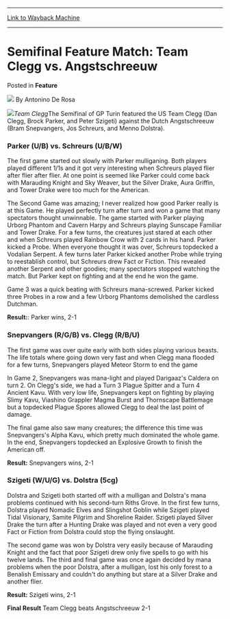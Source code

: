 
---
[Link to Wayback Machine](https://web.archive.org/web/20220627162245/https://magic.wizards.com/en/articles/archive/feature/semifinal-feature-match-team-clegg-vs-angstschreeuw-2000-01-01)

[_metadata_:wayback_url]:- "https://magic.wizards.com/en/articles/archive/feature/semifinal-feature-match-team-clegg-vs-angstschreeuw-2000-01-01"
[_metadata_:wayback_raw_url]:- "https://web.archive.org/web/20220627162245id_/https://magic.wizards.com/en/articles/archive/feature/semifinal-feature-match-team-clegg-vs-angstschreeuw-2000-01-01"
[_metadata_:wayback_capture_timestamp]:- "2022-06-27 16:22:45+00:00"
[_metadata_:publish_date]:- "2000-01-01"
[_metadata_:description]:- "Team CleggThe Semifinal of GP Turin featured the US Team Clegg (Dan Clegg, Brock Parker, and Peter Szigeti) against the Dutch Angstschreeuw (Bram Snepvangers, Jos Schreurs, and Menno Dolstra). Parker (U/B) vs. Schreurs (U/B/W) The first game started out slowly with Parker mulliganing. Both players played different 1/1s and it got very interesting when Schreurs played flier"
[_metadata_:generator]:- "Drupal 7 (http://drupal.org)"
---


Semifinal Feature Match: Team Clegg vs. Angstschreeuw
=====================================================



 Posted in **Feature**







![](https://media.magic.wizards.com/styles/auth_small/public/generic-avatar-150_725.png)
By Antonino De Rosa











![](https://media.magic.wizards.com/image_legacy_migration/sideboard/images/GPTUR01/teabagginturin.jpg)*Team Clegg*The Semifinal of GP Turin featured the US Team Clegg (Dan Clegg, Brock Parker, and Peter Szigeti) against the Dutch Angstschreeuw (Bram Snepvangers, Jos Schreurs, and Menno Dolstra).


### Parker (U/B) vs. Schreurs (U/B/W)


The first game started out slowly with Parker mulliganing. Both players played different 1/1s and it got very interesting when Schreurs played flier after flier after flier. At one point is seemed like Parker could come back with Marauding Knight and Sky Weaver, but the Silver Drake, Aura Griffin, and Tower Drake were too much for the American.


The Second Game was amazing; I never realized how good Parker really is at this Game. He played perfectly turn after turn and won a game that many spectators thought unwinnable. The game started with Parker playing Urborg Phantom and Cavern Harpy and Schreurs playing Sunscape Familiar and Tower Drake. For a few turns, the creatures just stared at each other and when Schreurs played Rainbow Crow with 2 cards in his hand. Parker kicked a Probe. When everyone thought it was over, Schreurs topdecked a Vodalian Serpent. A few turns later Parker kicked another Probe while trying to reestablish control, but Schreurs drew Fact or Fiction. This revealed another Serpent and other goodies; many spectators stopped watching the match. But Parker kept on fighting and at the end he won the game. 


Game 3 was a quick beating with Schreurs mana-screwed. Parker kicked three Probes in a row and a few Urborg Phantoms demolished the cardless Dutchman.


**Result:**: Parker wins, 2-1


### Snepvangers (R/G/B) vs. Clegg (R/B/U)


The first game was over quite early with both sides playing various beasts. The life totals where going down very fast and when Clegg mana flooded for a few turns, Snepvangers played Meteor Storm to end the game


In Game 2, Snepvangers was mana-light and played Darigaaz's Caldera on turn 2. On Clegg's side, we had a Turn 3 Plague Spitter and a Turn 4 Ancient Kavu. With very low life, Snepvangers kept on fighting by playing Slimy Kavu, Viashino Grappler Magma Burst and Thornscape Battlemage but a topdecked Plague Spores allowed Clegg to deal the last point of damage.


The final game also saw many creatures; the difference this time was Snepvangers's Alpha Kavu, which pretty much dominated the whole game. In the end, Snepvangers topdecked an Explosive Growth to finish the American off.


**Result:** Snepvangers wins, 2-1


### Szigeti (W/U/G) vs. Dolstra (5cg)


Dolstra and Szigeti both started off with a mulligan and Dolstra's mana problems continued with his second-turn Riths Grove. In the first few turns, Dolstra played Nomadic Elves and Slingshot Goblin while Szigeti played Tidal Visionary, Samite Pilgrim and Shoreline Raider. Szigeti played Silver Drake the turn after a Hunting Drake was played and not even a very good Fact or Fiction from Dolstra could stop the flying onslaught.


The second game was won by Dolstra very easily because of Marauding Knight and the fact that poor Szigeti drew only five spells to go with his twelve lands. The third and final game was once again decided by mana problems when the poor Dolstra, after a mulligan, lost his only forest to a Benalish Emissary and couldn't do anything but stare at a Silver Drake and another flier.


**Result:** Szigeti wins, 2-1


**Final Result** Team Clegg beats Angstschreeuw 2-1







